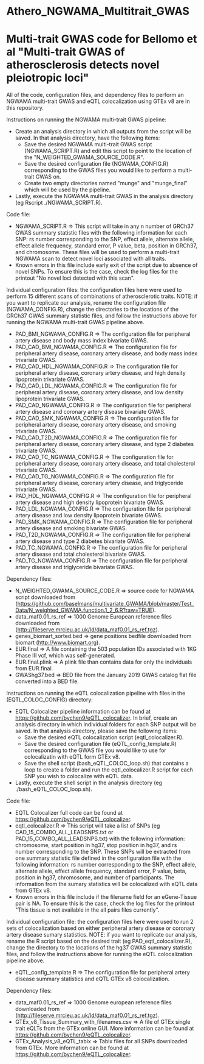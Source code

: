 # Athero_NGWAMA_Multitrait_GWAS
# Multi-trait GWAS code for Bellomo et al "Multi-trait GWAS of atherosclerosis detects novel pleiotropic loci"
All of the code, configuration files, and dependency files to perform an NGWAMA multi-trait GWAS and eQTL colocalization using GTEx v8 are in this repository. 

Instructions on running the NGWAMA multi-trait GWAS pipeline: 
  - Create an analysis directory in which all outputs from the script will be saved. In that analysis directory, have the following items:
    - Save the desired NGWAMA multi-trait GWAS script (NGWAMA_SCRIPT.R) and edit this script to point to the location of the  "N_WEIGHTED_GWAMA_SOURCE_CODE.R". 
    - Save the desired configuration file (NGWAMA_CONFIG.R) corresponding to the GWAS files you would like to perform a multi-trait GWAS on. 
    - Create two empty directories named "munge" and "munge_final" which will be used by the pipeline.  
  - Lastly, execute the NGWAMA multi-trait GWAS in the analysis directory (eg Rscript ./NGWAMA_SCRIPT.R). 

Code file:
  - NGWAMA_SCRIPT.R => This script will take in any n number of GRCh37 GWAS summary statistic files with the following information for each SNP: rs number corresponding to the SNP, effect allele, alternate allele, effect allele frequency, standard error, P value, beta, position in GRCh37, and chromosome. These files will be used to perform a multi-trait NGWAMA scan to detect novel loci associated with all traits. 
  - Known errors in this file include early exit of the script due to absence of novel SNPs. To ensure this is the case, check the log files for the printout "No novel loci detected with this scan". 

Individual configuration files: the configuration files here were used to perform 15 different scans of combinations of atherosclerotic traits. NOTE: if you want to replicate our analysis, rename the configuration file (NGWAMA_CONFIG.R), change the directories to the locations of the GRCh37 GWAS summary statistic files, and follow the instructions above for running the NGWAMA multi-trait GWAS pipeline above. 
  - PAD_BMI_NGWAMA_CONFIG.R => The configuration file for peripheral artery disease and body mass index bivariate GWAS. 
  - PAD_CAD_BMI_NGWAMA_CONFIG.R => The configuration file for peripheral artery disease, coronary artery disease, and body mass index trivariate GWAS. 
  - PAD_CAD_HDL_NGWAMA_CONFIG.R => The configuration file for peripheral artery disease, coronary artery disease, and high density lipoprotein trivariate GWAS. 
  - PAD_CAD_LDL_NGWAMA_CONFIG.R => The configuration file for peripheral artery disease, coronary artery disease, and low density lipoprotein trivariate GWAS. 
  - PAD_CAD_NGWAMA_CONFIG.R => The configuration file for peripheral artery disease and coronary artery disease bivariate GWAS.
  - PAD_CAD_SMK_NGWAMA_CONFIG.R => The configuration file for peripheral artery disease, coronary artery disease, and smoking trivariate GWAS. 
  - PAD_CAD_T2D_NGWAMA_CONFIG.R => The configuration file for peripheral artery disease, coronary artery disease, and type 2 diabetes trivariate GWAS. 
  - PAD_CAD_TC_NGWAMA_CONFIG.R => The configuration file for peripheral artery disease, coronary artery disease, and total cholesterol trivariate GWAS. 
  - PAD_CAD_TG_NGWAMA_CONFIG.R => The configuration file for peripheral artery disease, coronary artery disease, and triglyceride trivariate GWAS. 
  - PAD_HDL_NGWAMA_CONFIG.R => The configuration file for peripheral artery disease and high density lipoprotein bivariate GWAS. 
  - PAD_LDL_NGWAMA_CONFIG.R => The configuration file for peripheral artery disease and low density lipoprotein bivariate GWAS. 
  - PAD_SMK_NGWAMA_CONFIG.R => The configuration file for peripheral artery disease and smoking bivariate GWAS. 
  - PAD_T2D_NGWAMA_CONFIG.R => The configuration file for peripheral artery disease and type 2 diabetes bivariate GWAS. 
  - PAD_TC_NGWAMA_CONFIG.R => The configuration file for peripheral artery disease and total cholesterol bivariate GWAS. 
  - PAD_TG_NGWAMA_CONFIG.R => The configuration file for peripheral artery disease and triglyceride bivariate GWAS. 

Dependency files:
  - N_WEIGHTED_GWAMA_SOURCE_CODE.R => source code for NGWAMA script downloaded from (https://github.com/baselmans/multivariate_GWAMA/blob/master/Test_Data/N_weighted_GWAMA.function.1_2_6.R?raw=TRUE).
  - data_maf0.01_rs_ref => 1000 Genome European reference files downloaded from (http://fileserve.mrcieu.ac.uk/ld/data_maf0.01_rs_ref.tgz). 
  - genes_biomart_sorted.bed => gene positions bedfile downloaded from biomart (http://www.biomart.org).  
  - EUR.final => A file containing the 503 population IDs associated with 1KG Phase III vcf, which was self-generated. 
  - EUR.final.plink => A plink file than contains data for only the individuals from EUR.final. 
  - GWAShg37.bed => BED file from the January 2019 GWAS catalog flat file converted into a BED file. 


  
Instructions on running the eQTL colocalization pipeline with files in the (EQTL_COLOC_CONFIG) directory:
  - EQTL Colocalizer pipeline information can be found at https://github.com/bychen9/eQTL_colocalizer. In brief, create an analysis directory in which individual folders for each SNP output will be saved. In that analysis directory, please save the following items:
    - Save the desired eQTL colocalization script (eqtl_colocalizer.R). 
    - Save the desired configuration file (eQTL_config_template.R) corresponding to the GWAS file you would like to use for colocalizatin with eQTL form GTEx v8.
    - Save the shell script (bash_eQTL_COLOC_loop.sh) that contains a loop to create a folder and run the eqtl_colocalizer.R script for each SNP you wish to colocalize with eQTL data.  
- Lastly, execute the shell script in the analysis directory (eg ./bash_eQTL_COLOC_loop.sh). 
  
Code file:
  - EQTL Colocalizer full code can be found at https://github.com/bychen9/eQTL_colocalizer. 
  - eqtl_colocalizer.R => This script will take a list of SNPs (eg CAD_15_COMBO_ALL_LEADSNPS.txt or PAD_15_COMBO_ALL_LEADSNPS.txt) with the following information: chromosome, start position in hg37, stop position in hg37, and rs number corresponding to the SNP. These SNPs will be extracted from one summary statistic file defined in the configuration file with the following information: rs number corresponding to the SNP, effect allele, alternate allele, effect allele frequency, standard error, P value, beta, position in hg37, chromosome, and number of participants. The information from the sumary statistics will be colocalized with eQTL data from GTEx v8. 
  - Known errors in this file include if the filename field for an eGene-Tissue pair is NA. To ensure this is the case, check the log files for the printout "This tissue is not available in the all pairs files currently". 

Individual configuration file: the configuration files here were used to run 2 sets of colocalization based on either peripheral artery disease or coronary artery disease sumary statistics. NOTE: if you want to replicate our analysis, rename the R script based on the desired trait (eg PAD_eqtl_colocalizer.R), change the directory to the locations of the hg37 GWAS summary statistic files, and follow the instructions above for running the eQTL colocalization pipeline above. 
  - eQTL_config_template.R => The configuration file for peripheral artery disease summary statistics and eQTL GTEx v8 colocalization. 

Dependency files:
  - data_maf0.01_rs_ref => 1000 Genome european reference files downloaded from (http://fileserve.mrcieu.ac.uk/ld/data_maf0.01_rs_ref.tgz). 
  - GTEx_v8_Tissue_Summary_with_filenames.csv => A file of GTEx single trait eQLTs from the GTEx online GUI. More information can be found at https://github.com/bychen9/eQTL_colocalizer. 
  - GTEx_Analysis_v8_eQTL_tabix => Tabix files for all SNPs downloaded from GTEx. More information can be found at https://github.com/bychen9/eQTL_colocalizer. 
